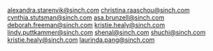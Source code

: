 alexandra.starenvik@sinch.com
christina.raaschou@sinch.com
cynthia.stutsman@sinch.com
asa.brunzell@sinch.com
deborah.freeman@sinch.com
kristie.healy@sinch.com
lindy.puttkammer@sinch.com
shenal@sinch.com
shuchi@sinch.com
kristie.healy@sinch.com
laurinda.pang@sinch.com
